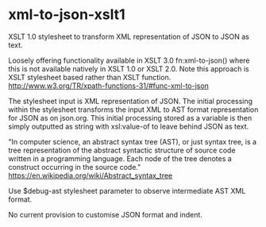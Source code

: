 # xml-to-json-xslt1
XSLT 1.0 stylesheet to transform XML representation of JSON to JSON as text.

Loosely offering functionality available in XSLT 3.0 fn:xml-to-json() where this is not available natively in XSLT 1.0 or XSLT 2.0. Note this approach  is XSLT stylesheet based rather than XSLT function.
http://www.w3.org/TR/xpath-functions-31/#func-xml-to-json

The stylesheet input is XML representation of JSON. The initial processing within the stylesheet transforms the input XML to AST format representation for JSON as on json.org. This initial processing stored as a variable is then simply outputted as string with xsl:value-of to leave behind JSON as text.

"In computer science, an abstract syntax tree (AST), or just syntax tree, is a tree representation of the abstract syntactic structure of source code  written in a programming language. Each node of the tree denotes a construct occurring in the source code."
https://en.wikipedia.org/wiki/Abstract_syntax_tree

Use $debug-ast stylesheet parameter to observe intermediate AST XML format.    

No current provision to customise JSON format and indent.

